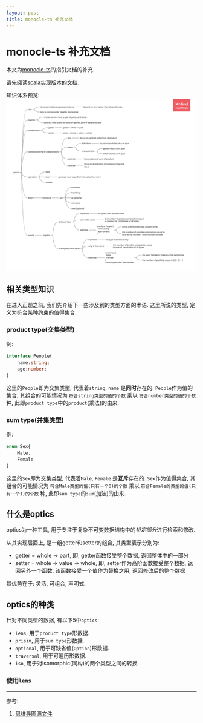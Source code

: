 ```yaml
---
layout: post
title: monocle-ts 补充文档
---
```


# monocle-ts 补充文档
本文为[monocle-ts](https://github.com/gcanti/monocle-ts)的指引文档的补充.

请先阅读[scala实现版本的文档](https://www.optics.dev/Monocle/).

知识体系预览:
![思维导图](https://raw.githubusercontent.com/jituanlin/public-docs/master/mindmaps/optics.png)

## 相关类型知识
在进入正题之前, 我们先介绍下一些涉及到的类型方面的术语.
这里所说的类型, 定义为符合某种约束的值得集合.

###  product type(交集类型)
例:
```typescript
interface People{
    name:string;
    age:number;
}
```
这里的`People`即为交集类型, 代表着`string`, `name` 是**同时**存在的.
`People`作为值的集合, 其组合的可能情况为 `符合string类型的值的个数` 
乘以 `符合number类型的值的个数` 种, 此即`product type`中的`product`(乘法)的由来.

### sum type(并集类型)
例:   
```typescript
enum Sex{
    Male,
    Female
}
```
这里的`Sex`即为交集类型, 代表着`Male`, `Female` 是**互斥**存在的.
`Sex`作为值得集合, 其组合的可能情况为 `符合Male类型的值(只有一个0)的个数` 乘以
`符合Female的类型的值(只有一个1)的个数` 种, 此即`sum type`的`sum`(加法)的由来.

## 什么是optics
optics为一种工具, 用于专注于复杂不可变数据结构中的*特定部分*进行检索和修改.

从其实现层面上, 是一组getter和setter的组合, 其类型表示分别为:
- getter = whole => part, 即, getter函数接受整个数据, 返回整体中的一部分
- setter = whole => value => whole, 即, setter作为高阶函数接受整个数据, 返回另外一个函数, 该函数接受一个值作为替换之用, 返回修改后的整个数据

其优势在于: 灵活, 可组合, 声明式.

## optics的种类
针对不同类型的数据, 有以下5中`optics`:
- `lens`, 用于`product type`形数据.
- `prisim`, 用于`sum type`形数据.
- `optional`, 用于可缺省值(`Option`)形数据.
- `traversal`, 用于可遍历形数据.
- `iso`, 用于对isomorphic(同构)的两个类型之间的转换.

### 使用`lens`




---
参考:
1. [思维导图源文件](https://github.com/jituanlin/public-docs/blob/master/mindmaps/optics.png)


